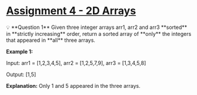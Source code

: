 # [Assignment 4 - 2D Arrays](https://pwskills.notion.site/Assignment-Questions-4-17ea1fc4164840869195009f98bef023)

<aside>
💡 **Question 1**
Given three integer arrays arr1, arr2 and arr3 **sorted** in **strictly increasing** order, return a sorted array of **only** the integers that appeared in **all** three arrays.

**Example 1:**

Input: arr1 = [1,2,3,4,5], arr2 = [1,2,5,7,9], arr3 = [1,3,4,5,8]

Output: [1,5]

**Explanation:** Only 1 and 5 appeared in the three arrays.

</aside>
